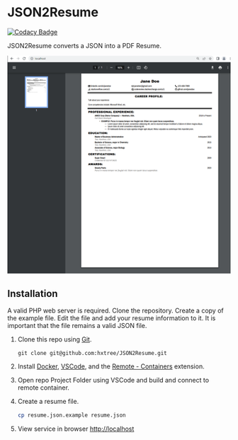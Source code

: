 # JSON2Resume

[![Codacy Badge](https://api.codacy.com/project/badge/Grade/d96205a06e2a45838b782cc23b07ea95)](https://app.codacy.com/manual/hxtree/JSON2Resume?utm_source=github.com&utm_medium=referral&utm_content=hxtree/JSON2Resume&utm_campaign=Badge_Grade_Dashboard)

JSON2Resume converts a JSON into a PDF Resume.

![Resume Example](https://github.com/hxtree/JSON2Resume/raw/master/docs/example.png "Screenshot")

## Installation

A valid PHP web server is required. Clone the repository. Create a copy of the example file. Edit the file and add your resume information to it. It is important that the file remains a valid JSON file.


1. Clone this repo using [Git](https://git-scm.com/downloads).
    ```
    git clone git@github.com:hxtree/JSON2Resume.git
    ```

2. Install [Docker](https://docs.docker.com/get-docker/), [VSCode](https://code.visualstudio.com/), and the [Remote - Containers](https://code.visualstudio.com/docs/remote/containers-tutorial) extension.

3. Open repo Project Folder using VSCode and build and connect to remote container.

4. Create a resume file.
    ```bash
    cp resume.json.example resume.json
    ```

5. View service in browser [http://localhost](http://localhost)
